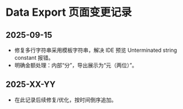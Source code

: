 # Data Export 页面变更记录

## 2025-09-15
- 修复多行字符串采用模板字符串，解决 IDE 预览 Unterminated string constant 报错。
- 明确金额处理：内部“分”，导出展示为“元（两位）”。

## 2025-XX-YY
- 在此记录后续修复/优化，按时间倒序追加。